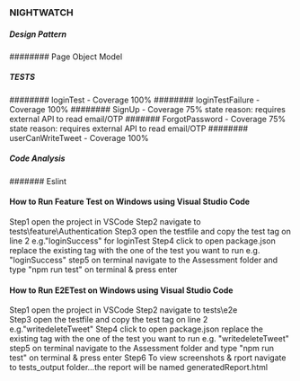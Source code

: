 ### NIGHTWATCH
##### Design Pattern
######## Page Object Model
##### TESTS
######## loginTest - Coverage 100%
######## loginTestFailure - Coverage 100%
######## SignUp - Coverage 75% state reason: requires external API to read email/OTP
####### ForgotPassword - Coverage 75% state reason: requires external API to read email/OTP
######## userCanWriteTweet - Coverage 100%
##### Code Analysis
####### Eslint
#### How to Run Feature Test on Windows using Visual Studio Code
Step1 open the project in VSCode
Step2 navigate to tests\feature\Authentication
Step3 open the testfile and copy the test tag on line 2 e.g."loginSuccess" for loginTest
Step4 click to open package.json replace the existing tag with the one of the test you want to run e.g. "loginSuccess"
step5 on terminal navigate to the Assessment folder and type "npm run test" on terminal & press enter
#### How to Run E2ETest on Windows using Visual Studio Code
Step1 open the project in VSCode
Step2 navigate to tests\e2e\
Step3 open the testfile and copy the test tag on line 2 e.g."writedeleteTweet"
Step4 click to open package.json replace the existing tag with the one of the test you want to run e.g. "writedeleteTweet"
step5 on terminal navigate to the Assessment folder and type "npm run test" on terminal & press enter
Step6 To view screenshots & rport navigate to tests_output folder...the report will be named generatedReport.html


